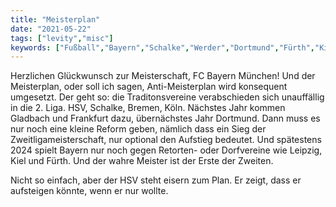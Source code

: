 ```yaml
---
title: "Meisterplan"
date: "2021-05-22"
tags: ["levity","misc"]
keywords: ["Fußball","Bayern","Schalke","Werder","Dortmund","Fürth","Kiel","Leipzig"]
---
```

Herzlichen Glückwunsch zur Meisterschaft, FC Bayern München! Und der Meisterplan, oder soll ich sagen, Anti-Meisterplan wird konsequent umgesetzt. Der geht so: die Traditonsvereine verabschieden sich unauffällig in die 2. Liga. HSV, Schalke, Bremen, Köln. Nächstes Jahr kommen Gladbach und Frankfurt dazu, übernächstes Jahr Dortmund.  Dann muss es nur noch eine kleine Reform geben, nämlich dass ein Sieg der Zweitligameisterschaft, nur optional den Aufstieg bedeutet. Und spätestens 2024 spielt Bayern nur noch gegen Retorten- oder Dorfvereine wie Leipzig, Kiel und Fürth. Und der wahre Meister ist der Erste der Zweiten.

Nicht so einfach, aber der HSV steht eisern zum Plan. Er zeigt, dass er aufsteigen könnte, wenn er nur wollte. 
